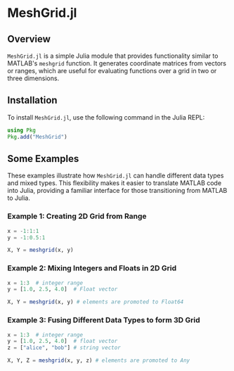# MeshGrid.jl



## Overview

`MeshGrid.jl` is a simple Julia module that provides functionality similar to MATLAB's `meshgrid` function. It generates coordinate matrices from vectors or ranges, which are useful for evaluating functions over a grid in two or three dimensions.

## Installation

To install `MeshGrid.jl`, use the following command in the Julia REPL:

```julia
using Pkg
Pkg.add("MeshGrid")
```

## Some Examples

These examples illustrate how `MeshGrid.jl` can handle different data types and mixed types. This flexibility makes it easier to translate MATLAB code into Julia, providing a familiar interface for those transitioning from MATLAB to Julia.

### Example 1: Creating 2D Grid from Range

```julia
x = -1:1:1
y = -1:0.5:1

X, Y = meshgrid(x, y)
```

### Example 2: Mixing Integers and Floats in 2D Grid

```julia
x = 1:3  # integer range
y = [1.0, 2.5, 4.0]  # Float vector

X, Y = meshgrid(x, y) # elements are promoted to Float64
```

### Example 3: Fusing Different Data Types to form 3D Grid

```julia
x = 1:3  # integer range
y = [1.0, 2.5, 4.0]  # float vector
z = ["alice", "bob"] # string vector

X, Y, Z = meshgrid(x, y, z) # elements are promoted to Any
```

